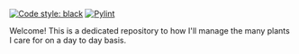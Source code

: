 [![Code style: black](https://img.shields.io/badge/code%20style-black-000000.svg)](https://github.com/psf/black)
[![Pylint](https://github.com/actions/checkout/workflows/Pylint/badge.svg)](https://github.com/maseng/plnts_2/actions/workflows/pylint.yml)

Welcome! This is a dedicated repository to how I'll manage the many plants I care for on a day to day basis.
